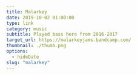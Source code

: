 ```yaml
---
title: Malarkey
date: 2019-10-02 01:00:00
type: link
category: music
subtitle: Played bass here from 2016-2017
target_url: https://malarkeyjams.bandcamp.com/
thumbnail: ./thumb.png
options:
  - hideDate
slug: "malarkey"
---
```

